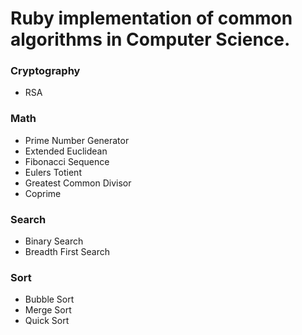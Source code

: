 # Ruby implementation of common algorithms in Computer Science. #

### Cryptography ###

- RSA

### Math ###

- Prime Number Generator
- Extended Euclidean
- Fibonacci Sequence
- Eulers Totient
- Greatest Common Divisor
- Coprime

### Search ###

- Binary Search
- Breadth First Search

### Sort ###
- Bubble Sort
- Merge Sort
- Quick Sort
